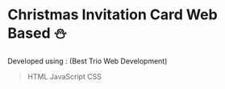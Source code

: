 # Christmas Invitation Card Web Based ⛄

Developed using : (Best Trio Web Development)
> HTML
> JavaScript
> CSS